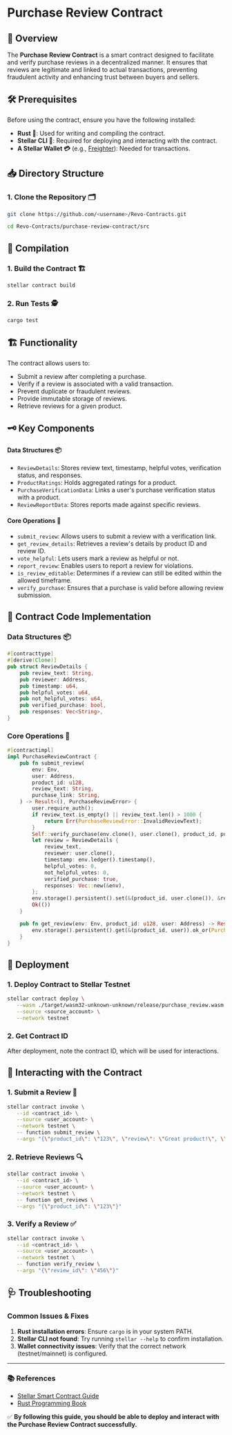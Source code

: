 # Purchase Review Contract

## 📌 Overview

The **Purchase Review Contract** is a smart contract designed to facilitate and verify purchase reviews in a decentralized manner. It ensures that reviews are legitimate and linked to actual transactions, preventing fraudulent activity and enhancing trust between buyers and sellers.

## 🛠 Prerequisites

Before using the contract, ensure you have the following installed:

- **Rust 🦀**: Used for writing and compiling the contract.
- **Stellar CLI 📡**: Required for deploying and interacting with the contract.
- **A Stellar Wallet 💳** (e.g., [Freighter](https://www.freighter.app/)): Needed for transactions.

## 📥 Directory Structure

### 1. Clone the Repository 🗂️

```bash
git clone https://github.com/<username>/Revo-Contracts.git

cd Revo-Contracts/purchase-review-contract/src
```

## 🔗 Compilation 

### 1. Build the Contract 🏗️

```bash
stellar contract build
```

### 2. Run Tests 🕵️

```bash
cargo test
```

## 🏗 Functionality

The contract allows users to:

- Submit a review after completing a purchase.
- Verify if a review is associated with a valid transaction.
- Prevent duplicate or fraudulent reviews.
- Provide immutable storage of reviews.
- Retrieve reviews for a given product.

## 🗝️ Key Components

#### Data Structures 📦

- `ReviewDetails`: Stores review text, timestamp, helpful votes, verification status, and responses.
- `ProductRatings`: Holds aggregated ratings for a product.
- `PurchaseVerificationData`: Links a user's purchase verification status with a product.
- `ReviewReportData`: Stores reports made against specific reviews.

#### Core Operations 🔏

- `submit_review`: Allows users to submit a review with a verification link.
- `get_review_details`: Retrieves a review's details by product ID and review ID.
- `vote_helpful`: Lets users mark a review as helpful or not.
- `report_review`: Enables users to report a review for violations.
- `is_review_editable`: Determines if a review can still be edited within the allowed timeframe.
- `verify_purchase`: Ensures that a purchase is valid before allowing review submission.

## 📂 Contract Code Implementation

### Data Structures 📦


```rust
#[contracttype]
#[derive(Clone)]
pub struct ReviewDetails {
    pub review_text: String,
    pub reviewer: Address,
    pub timestamp: u64,
    pub helpful_votes: u64,
    pub not_helpful_votes: u64,
    pub verified_purchase: bool,
    pub responses: Vec<String>,
}
```

### Core Operations 🔏

```rust
#[contractimpl]
impl PurchaseReviewContract {
    pub fn submit_review(
        env: Env,
        user: Address,
        product_id: u128,
        review_text: String,
        purchase_link: String,
    ) -> Result<(), PurchaseReviewError> {
        user.require_auth();
        if review_text.is_empty() || review_text.len() > 1000 {
            return Err(PurchaseReviewError::InvalidReviewText);
        }
        Self::verify_purchase(env.clone(), user.clone(), product_id, purchase_link)?;
        let review = ReviewDetails {
            review_text,
            reviewer: user.clone(),
            timestamp: env.ledger().timestamp(),
            helpful_votes: 0,
            not_helpful_votes: 0,
            verified_purchase: true,
            responses: Vec::new(&env),
        };
        env.storage().persistent().set(&(product_id, user.clone()), &review);
        Ok(())
    }

    pub fn get_review(env: Env, product_id: u128, user: Address) -> Result<ReviewDetails, PurchaseReviewError> {
        env.storage().persistent().get(&(product_id, user)).ok_or(PurchaseReviewError::ReviewNotFound)
    }
}
```

## 🚀 Deployment

### 1. Deploy Contract to Stellar Testnet

```bash
stellar contract deploy \
   --wasm ./target/wasm32-unknown-unknown/release/purchase_review.wasm \
   --source <source_account> \
   --network testnet
```

### 2. Get Contract ID 

After deployment, note the contract ID, which will be used for interactions.

## 📂 Interacting with the Contract

### 1. Submit a Review 📝

```bash
stellar contract invoke \
   --id <contract_id> \
   --source <user_account> \
   --network testnet \
   -- function submit_review \
   --args "{\"product_id\": \"123\", \"review\": \"Great product!\", \"rating\": 5}"
```

### 2. Retrieve Reviews 🔍

```bash
stellar contract invoke \
   --id <contract_id> \
   --source <user_account> \
   --network testnet \
   -- function get_reviews \
   --args "{\"product_id\": \"123\"}"
```

### 3. Verify a Review ✅

```bash
stellar contract invoke \
   --id <contract_id> \
   --source <user_account> \
   --network testnet \
   -- function verify_review \
   --args "{\"review_id\": \"456\"}"
```

## 🩺 Troubleshooting

### Common Issues & Fixes

1. **Rust installation errors**: Ensure `cargo` is in your system PATH.
2. **Stellar CLI not found**: Try running `stellar --help` to confirm installation.
3. **Wallet connectivity issues**: Verify that the correct network (testnet/mainnet) is configured.

---

### 📚 References

- [Stellar Smart Contract Guide](https://developers.stellar.org/#smart-contract-developers)
- [Rust Programming Book](https://doc.rust-lang.org/book/)

✅ **By following this guide, you should be able to deploy and interact with the Purchase Review Contract successfully.**